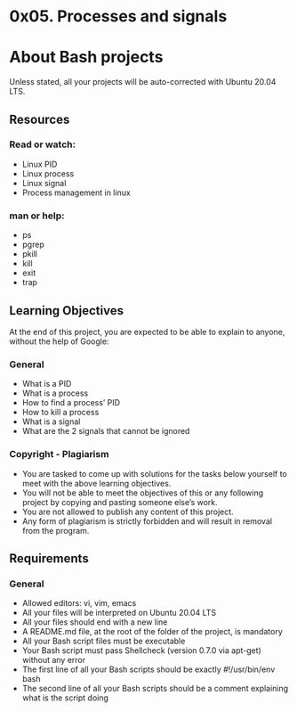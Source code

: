 # 0x05. Processes and signals

# About Bash projects

Unless stated, all your projects will be auto-corrected with Ubuntu 20.04 LTS.

## Resources
### Read or watch:

* Linux PID
* Linux process
* Linux signal
* Process management in linux
### man or help:
* ps
* pgrep
* pkill
* kill
* exit
* trap

## Learning Objectives

At the end of this project, you are expected to be able to explain to anyone,
without the help of Google:

### General
* What is a PID
* What is a process
* How to find a process’ PID
* How to kill a process
* What is a signal
* What are the 2 signals that cannot be ignored

### Copyright - Plagiarism
* You are tasked to come up with solutions for the tasks below yourself to meet
with the above learning objectives.
* You will not be able to meet the objectives of this or any following project
by copying and pasting someone else’s work.
* You are not allowed to publish any content of this project.
* Any form of plagiarism is strictly forbidden and will result in removal from
the program.

## Requirements
### General
* Allowed editors: vi, vim, emacs
* All your files will be interpreted on Ubuntu 20.04 LTS
* All your files should end with a new line
* A README.md file, at the root of the folder of the project, is mandatory
* All your Bash script files must be executable
* Your Bash script must pass Shellcheck (version 0.7.0 via apt-get) without any
error
* The first line of all your Bash scripts should be exactly #!/usr/bin/env bash
* The second line of all your Bash scripts should be a comment explaining what
is the script doing